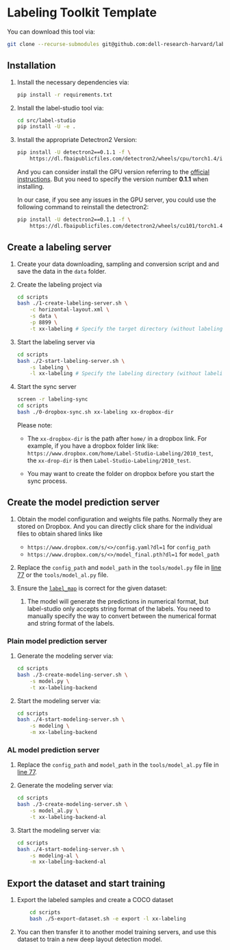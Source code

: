 # Labeling Toolkit Template

You can download this tool via:

```bash
git clone --recurse-submodules git@github.com:dell-research-harvard/labeling-toolkit-template.git
```

## Installation

1. Install the necessary dependencies via: 
    ```bash
    pip install -r requirements.txt
    ```

2. Install the label-studio tool via: 

    ```bash
    cd src/label-studio
    pip install -U -e .
    ```

3. Install the appropriate Detectron2 Version:

    ```bash
    pip install -U detectron2==0.1.1 -f \
        https://dl.fbaipublicfiles.com/detectron2/wheels/cpu/torch1.4/index.html
    ```
    And you can consider install the GPU version referring to the [official instructions](https://detectron2.readthedocs.io/tutorials/install.html). But you need to specify the version number **0.1.1** when installing.

    In our case, if you see any issues in the GPU server, you could use the following command to reinstall the detectron2:
    ```bash
    pip install -U detectron2==0.1.1 -f \
        https://dl.fbaipublicfiles.com/detectron2/wheels/cu101/torch1.4/index.html
    ```

## Create a labeling server

1. Create your data downloading, sampling and conversion script and and save the data in the `data` folder.

2. Create the labeling project via

    ```bash
    cd scripts
    bash ./1-create-labeling-server.sh \
        -c horizontal-layout.xml \
        -s data \
        -p 8899 \
        -t xx-labeling # Specify the target directory (without labeling/)
    ```

3. Start the labeling server via 

    ```bash 
    cd scripts
    bash ./2-start-labeling-server.sh \
        -s labeling \
        -l xx-labeling # Specify the labeling directory (without labeling/)
    ```

4. Start the sync server 
    ```bash
    screen -r labeling-sync
    cd scripts 
    bash ./0-dropbox-sync.sh xx-labeling xx-dropbox-dir
    ```
    Please note: 
    - The `xx-dropbox-dir` is the path after `home/` in a dropbox link. For example, if you have a dropbox folder link like: `https://www.dropbox.com/home/Label-Studio-Labeling/2010_test`, the `xx-drop-dir` is then `Label-Studio-Labeling/2010_test`. 
    
    - You may want to create the folder on dropbox before you start the sync process. 

## Create the model prediction server 

1. Obtain the model configuration and weights file paths. Normally they are stored on Dropbox. And you can directly click share for the individual files to obtain shared links like 
    - `https://www.dropbox.com/s/<>/config.yaml?dl=1` for `config_path` 
    - `https://www.dropbox.com/s/<>/model_final.pth?dl=1` for `model_path`

2. Replace the `config_path` and `model_path` in the `tools/model.py` file in [line 77](https://github.com/dell-research-harvard/labeling-toolkit-template/blob/8100c051458e559739f2ac4826b23c316af05976/tools/model.py#L77) or the `tools/model_al.py` file.

3. Ensure the [`label_map`](https://github.com/dell-research-harvard/labeling-toolkit-template/blob/8100c051458e559739f2ac4826b23c316af05976/tools/model.py#L81) is correct for the given dataset: 
   1. The model will generate the predictions in numerical format, but label-studio only accepts string format of the labels. You need to manually specify the way to convert between the numerical format and string format of the labels. 

### Plain model prediction server  

1. Generate the modeling server via: 
    ```bash
    cd scripts
    bash ./3-create-modeling-server.sh \
        -s model.py \
        -t xx-labeling-backend 
    ```

2. Start the modeling server via:

    ```bash
    cd scripts
    bash ./4-start-modeling-server.sh \
        -s modeling \
        -m xx-labeling-backend 
    ```

### AL model prediction server 

1. Replace the `config_path` and `model_path` in the `tools/model_al.py` file in [line 77](https://github.com/dell-research-harvard/labeling-toolkit-template/blob/8100c051458e559739f2ac4826b23c316af05976/tools/model.py#L77).

1. Generate the modeling server via: 
    ```bash
    cd scripts
    bash ./3-create-modeling-server.sh \
        -s model_al.py \
        -t xx-labeling-backend-al
    ```

2. Start the modeling server via:

    ```bash
    cd scripts
    bash ./4-start-modeling-server.sh \
        -s modeling-al \
        -m xx-labeling-backend-al 
    ```

## Export the dataset and start training 

1. Export the labeled samples and create a COCO dataset 

    ```bash
        cd scripts
        bash ./5-export-dataset.sh -e export -l xx-labeling
    ```

2. You can then transfer it to another model training servers, and use this dataset to train a new deep layout detection model. 